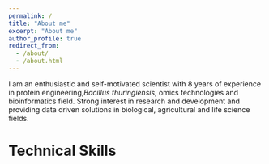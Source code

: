 ```yaml
---
permalink: /
title: "About me"
excerpt: "About me"
author_profile: true
redirect_from: 
  - /about/
  - /about.html
---
```


 
I am an enthusiastic and self-motivated scientist with 8 years of experience in protein engineering,<em>Bacillus thuringiensis</em>, omics technologies and bioinformatics field. Strong interest in research and development and  providing data driven solutions in biological, agricultural and life science fields.  

Technical Skills
======

